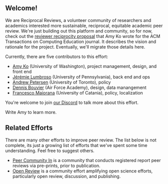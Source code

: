 ## Welcome!

We are Reciprocal Reviews, a volunteer community of researchers and academics interested more sustainable, reciprocal, equitable academic peer review. We're just building out this platform and community, so for now, check out the [reviewer reciprocity proposal](https://docs.google.com/document/d/1RHirbCdQFxBeCbjAAbba1MJtxDOG4cuml66_xWGgXAI/edit#heading=h.gtlebyp3cvjf) that Amy Ko wrote for the ACM Transactions on Computing Education journal. It describes the vision and rationale for the project. Eventually, we'll migrate those details here.

Currently, there are five contributors to this effort:

* [Amy Ko](mailto:ajko@uw.edu) (University of Washington), project management, design, and front end
* [Jérémie Lumbroso](mailto:lumbroso@cis.upenn.edu) (University of Pennsylvania), back end and ops
* [Andrew Petersen](mailto:andrew.petersen@utoronto.ca) (University of Toronto), policy
* [Dennis Bouvier](djb@acm.org) (Air Force Academy), design, data manangement
* [Francesco Maiorana](fmaioran@gmail.com) (University of Catania), policy, localization

You're welcome to join [our Discord](https://discord.gg/GzdCGzWMrj) to talk more about this effort.

Write Amy to learn more.

## Related Efforts

There are many other efforts to improve peer review. The list below is not complete, its just a growing list of efforts that we've spent some time understanding. Feel free to suggest others.

* [Peer Community In](https://rr.peercommunityin.org/about) is a community that conducts registered report peer reviews via pre-prints, prior to publication.
* [Open Review](https://openreview.net/) is a community effort amplifying open science efforts, particularly open review, discussion, and publishing.
